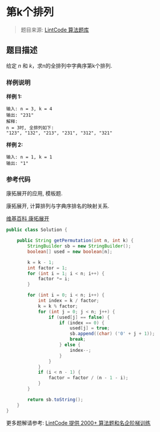 # 第k个排列
 > 题目来源: [LintCode 算法题库](https://www.lintcode.com/problem/permutation-sequence/?utm_source=sc-github-wzz)
 ## 题目描述
 给定 *n* 和 *k*，求n的全排列中字典序第k个排列.
 ### 样例说明
 **样例 1:**

```
输入: n = 3, k = 4
输出: "231"
解释: 
n = 3时, 全排列如下:
"123", "132", "213", "231", "312", "321"
```

**样例 2:**

```
输入: n = 1, k = 1
输出: "1"
```
 ### 参考代码
 康拓展开的应用, 模板题.

康拓展开, 计算排列与字典序排名的映射关系.

[维基百科 康拓展开](https://zh.wikipedia.org/wiki/%E5%BA%B7%E6%89%98%E5%B1%95%E5%BC%80)
```java
public class Solution {

    public String getPermutation(int n, int k) {
        StringBuilder sb = new StringBuilder();
        boolean[] used = new boolean[n];

        k = k - 1;
        int factor = 1;
        for (int i = 1; i < n; i++) {
            factor *= i;
        }

        for (int i = 0; i < n; i++) {
            int index = k / factor;
            k = k % factor;
            for (int j = 0; j < n; j++) {
                if (used[j] == false) {
                    if (index == 0) {
                        used[j] = true;
                        sb.append((char) ('0' + j + 1));
                        break;
                    } else {
                        index--;
                    }
                }
            }
            if (i < n - 1) {
                factor = factor / (n - 1 - i);
            }
        }

        return sb.toString();
    }
}
```
 更多题解请参考: [LintCode 提供 2000+ 算法题和名企阶梯训练](https://www.lintcode.com/problem/?utm_source=sc-github-wzz)